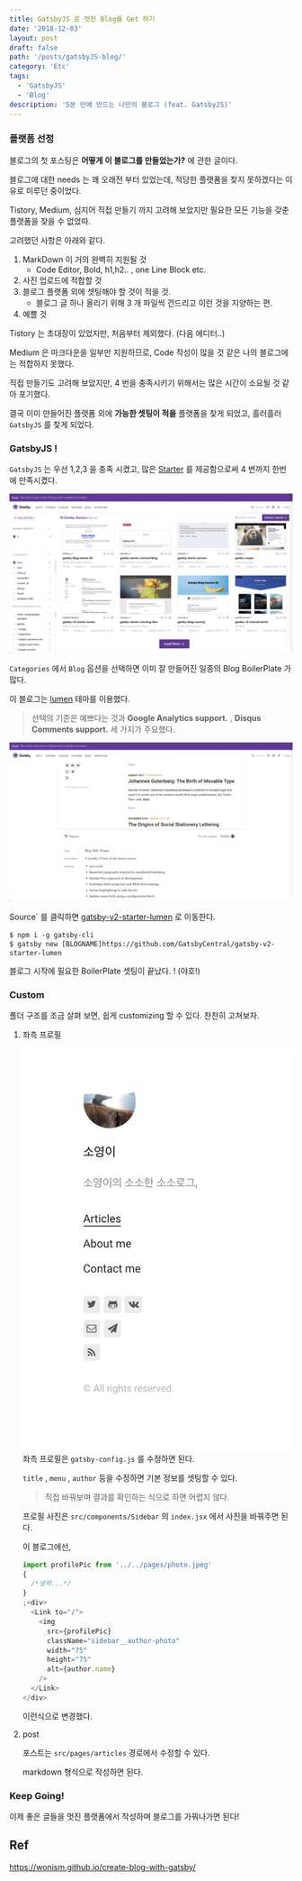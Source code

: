 ```yaml
---
title: GatsbyJS 로 멋진 Blog를 Get 하기
date: '2018-12-03'
layout: post
draft: false
path: '/posts/gatsbyJS-blog/'
category: 'Etc'
tags:
  - 'GatsbyJS'
  - 'Blog'
description: '5분 만에 만드는 나만의 블로그 (feat. GatsbyJS)'
---
```


### 플랫폼 선정

블로그의 첫 포스팅은 **어떻게 이 블로그를 만들었는가?** 에 관한 글이다.

블로그에 대한 needs 는 꽤 오래전 부터 있었는데, 적당한 플랫폼을 찾지 못하겠다는 이유로 미루던 중이었다.

Tistory, Medium, 심지어 직접 만들기 까지 고려해 보았지만 필요한 모든 기능을 갖춘 플랫폼을 찾을 수 없었따.

고려했던 사항은 아래와 같다.

1. MarkDown 이 거의 완벽히 지원될 것
   - Code Editor, Bold, h1,h2.. , one Line Block etc.
2. 사진 업로드에 적합할 것
3. 블로그 플랫폼 외에 셋팅해야 할 것이 적을 것.
   - 블로그 글 하나 올리기 위해 3 개 파일씩 건드리고 이런 것을 지양하는 편.
4. 예쁠 것

Tistory 는 초대장이 있었지만, 처음부터 제외했다. (다음 에디터..)

Medium 은 마크다운을 일부만 지원하므로, Code 작성이 많을 것 같은 나의 블로그에는 적합하지 못했다.

직접 만들기도 고려해 보았지만, 4 번을 충족시키기 위해서는 많은 시간이 소요될 것 같아 포기했다.

결국 이미 만들어진 플랫폼 외에 **가능한 셋팅이 적을** 플랫폼을 찾게 되었고, 흘러흘러 `GatsbyJS` 를 찾게 되었다.

### GatsbyJS !

`GatsbyJS` 는 우선 1,2,3 을 충족 시켰고, 많은 [Starter](https://www.gatsbyjs.org/starters/?v=2) 를 제공함으로써 4 번까지 한번에 만족시켰다.

![GatsbyJS_1](./image-20181203-1.png)

`Categories` 에서 `Blog` 옵션을 선택하면 이미 잘 만들어진 일종의 Blog BoilerPlate 가 많다.

이 블로그는 [lumen](https://www.gatsbyjs.org/starters/gatsby-v2-starter-lumen) 테마를 이용했다.

> 선택의 기준은 예쁘다는 것과 **Google Analytics support.** , **Disqus Comments support.** 세 가지가 주요했다.

![GatsbyJS_2](./image-20181203-2.png)

Source` 를 클릭하면 [gatsby-v2-starter-lumen](https://github.com/GatsbyCentral/gatsby-v2-starter-lumen) 로 이동한다.

```
$ npm i -g gatsby-cli
$ gatsby new [BLOGNAME]https://github.com/GatsbyCentral/gatsby-v2-starter-lumen
```

블로그 시작에 필요한 BoilerPlate 셋팅이 끝났다. ! (야호!)

### Custom

폴더 구조를 조금 살펴 보면, 쉽게 customizing 할 수 있다. 찬찬히 고쳐보자.

1. 좌측 프로필

   ![image-20181203162805681](./image-20181203-3.png)좌측 프로필은 `gatsby-config.js` 를 수정하면 된다.

   `title` , `menu` , `author` 등을 수정하면 기본 정보를 셋팅할 수 있다.

   > 직접 바꿔보며 결과를 확인하는 식으로 하면 어렵지 않다.

   프로필 사진은 `src/components/Sidebar` 의 `index.jsx` 에서 사진을 바꿔주면 된다.

   이 블로그에선,

   ```js
   import profilePic from '../../pages/photo.jpeg'
   {
     /*생략...*/
   }
   ;<div>
     <Link to="/">
       <img
         src={profilePic}
         className="sidebar__author-photo"
         width="75"
         height="75"
         alt={author.name}
       />
     </Link>
   </div>
   ```

   이런식으로 변경했다.

2. post

   포스트는 `src/pages/articles` 경로에서 수정할 수 있다.

   markdown 형식으로 작성하면 된다.

### Keep Going!

이제 좋은 글들을 멋진 플랫폼에서 작성하며 블로그를 가꿔나가면 된다!

## Ref

https://wonism.github.io/create-blog-with-gatsby/
